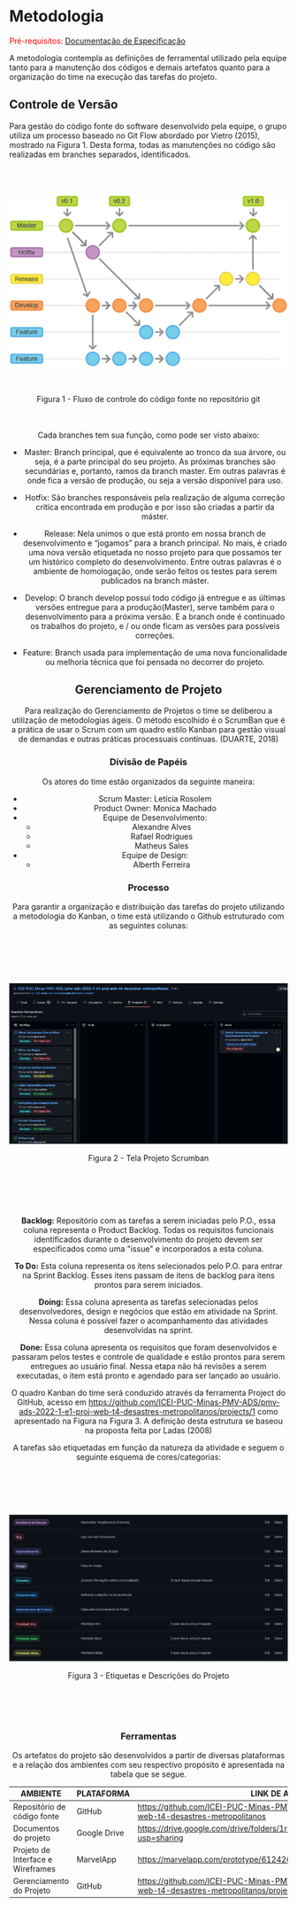 
# Metodologia

<span style="color:red">Pré-requisitos: <a href="2-Especificação do Projeto.md"> Documentação de Especificação</a></span>

A metodologia contempla as definições de ferramental utilizado pela equipe tanto para a manutenção dos códigos e demais artefatos quanto para a organização do time na execução das tarefas do projeto.

## Controle de Versão

Para gestão do código fonte do software desenvolvido pela equipe, o grupo utiliza um processo baseado no Git Flow abordado por Vietro (2015), mostrado na Figura 1. Desta forma, todas as manutenções no código são realizadas em branches separados, identificados.
<br><br><br><br>




 ![Exemplo de UserFlow](img/gestao_codigo_fonte.png)

 <br><center>Figura 1 - Fluxo de controle do código fonte no repositório git<center>
 <br> <br>




Cada branches tem sua função, como pode ser visto abaixo:

-	Master: Branch principal, que é equivalente ao tronco da sua árvore, ou seja, é a parte principal do seu projeto. As próximas branches são secundárias e, portanto, ramos da branch master. Em outras palavras é onde fica a versão de produção, ou seja a versão disponível para uso.

-	Hotfix: São branches responsáveis pela realização de alguma correção crítica encontrada em produção e por isso são criadas a partir da máster.

-	Release: Nela unimos o que está pronto em nossa branch de desenvolvimento e “jogamos” para a branch principal. No mais, é criado uma nova versão etiquetada no nosso projeto para que possamos ter um histórico completo do desenvolvimento. Entre outras palavras é o ambiente de homologação, onde serão feitos os testes para serem publicados na branch máster. 

-	Develop: O branch develop possui todo código já entregue e as últimas versões entregue para a produção(Master), serve   também para o desenvolvimento para a próxima versão. E a branch onde é continuado os trabalhos do projeto, e / ou onde ficam as versões para possíveis correções. 

-	Feature: Branch usada para implementação de uma nova funcionalidade ou melhoria técnica que foi pensada no decorrer do projeto. 


## Gerenciamento de Projeto

Para realização do Gerenciamento de Projetos o time se deliberou a utilização de metodologias ágeis. O método escolhido é o ScrumBan que é a prática de usar o Scrum com um quadro estilo Kanban para gestão visual de demandas e outras práticas processuais contínuas. (DUARTE, 2018)

### Divisão de Papéis

Os atores do time estão organizados da seguinte maneira:

 - Scrum Master: Letícia Rosolem
 - Product Owner: Monica Machado
 - Equipe de Desenvolvimento:
   -   Alexandre Alves
   -   Rafael Rodrigues
   -   Matheus Sales
 - Equipe de Design:
   -   Alberth Ferreira


### Processo

Para garantir a organização e distribuição das tarefas do projeto utilizando a metodologia do Kanban, o time está utilizando o Github estruturado com as seguintes colunas: 

 <br><br><br><br>
 
![Exemplo de GerenciamentoProjetos](img/gerenciamentoproj_1.png)

</center>Figura 2 - Tela Projeto Scrumban<center>
 
 <br><br><br><br>
 
**Backlog:** Repositório com as tarefas a serem iniciadas pelo P.O., essa coluna  representa o Product Backlog. Todas os requisitos funcionais identificados durante o desenvolvimento do projeto devem ser especificados como uma "issue" e incorporados a esta coluna.

**To Do:** Esta coluna representa os itens selecionados pelo P.O. para entrar na Sprint Backlog. Esses itens passam de itens de backlog para itens prontos para serem iniciados.

**Doing:** Essa coluna apresenta as tarefas selecionadas pelos desenvolvedores, design e negócios que estão em atividade na Sprint. Nessa coluna é possível fazer o acompanhamento das atividades desenvolvidas na sprint.

**Done:** Essa coluna apresenta os requisitos que foram desenvolvidos e passaram pelos testes e controle de qualidade e estão prontos para serem entregues ao usuário final. Nessa etapa não há revisões a serem executadas, o item está pronto e agendado para ser lançado ao usuário.
 
O quadro Kanban do time será conduzido através da ferramenta Project do GitHub, acesso em https://github.com/ICEI-PUC-Minas-PMV-ADS/pmv-ads-2022-1-e1-proj-web-t4-desastres-metropolitanos/projects/1  como apresentado na Figura na Figura 3. A definição desta estrutura se baseou na proposta feita por Ladas (2008)
 
A tarefas são etiquetadas em função da natureza da atividade e seguem o seguinte esquema de cores/categorias:

 <br><br><br><br>
 
 ![Exemplo de GerenciamentoProjetos](img/gerenciamentoproj_2.png)
 </center>Figura 3 - Etiquetas e Descrições do Projeto<center>
<br><br><br><br>
 
### Ferramentas

Os artefatos do projeto são desenvolvidos a partir de diversas plataformas e a relação dos ambientes com seu respectivo propósito é apresentada na tabela que se segue. 

|AMBIENTE| PLATAFORMA |LINK DE ACESSO|
|--------------------|------------------------------------|----------------------------------------|
|Repositório de código fonte | GitHub | https://github.com/ICEI-PUC-Minas-PMV-ADS/pmv-ads-2022-1-e1-proj-web-t4-desastres-metropolitanos|
|Documentos do projeto | Google Drive| https://drive.google.com/drive/folders/1rrSR7nEr8az_vC1jUXO0wVtJo24Prjqs?usp=sharing |
|Projeto de Interface e  Wireframes| MarvelApp| https://marvelapp.com/prototype/612426f|
|Gerenciamento do Projeto | GitHub| https://github.com/ICEI-PUC-Minas-PMV-ADS/pmv-ads-2022-1-e1-proj-web-t4-desastres-metropolitanos/projects/1|



